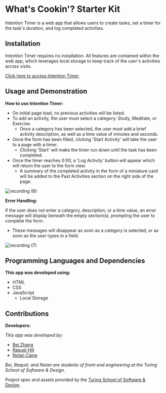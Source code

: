 # What's Cookin'? Starter Kit

Intention Timer is a web app that allows users to create tasks, set a timer for the task's duration, and log completed activities.

## Installation

Intention Timer requires no installation. All features are contained within the web app, which leverages local storage to keep track of the user's activities across visits.

[Click here to access Intention Timer.](https://nzambonivergara.github.io/intention-timer/)

## Usage and Demonstration

**How to use Intention Timer:**

- On initial page load, no previous activities will be listed.
- To add an activity, the user must select a category: Study, Meditate, or Exercise.
  - Once a category has been selected, the user must add a brief activity description, as well as a time value of minutes and seconds.
- Once the form has been filled, clicking 'Start Activity' will take the user to a page with a timer.
  - Clicking 'Start' will make the timer run down until the task has been completed.
- Once the timer reaches 0:00, a 'Log Activity' button will appear which will return the user to the form view.
  - A summary of the completed activity in the form of a miniature card will be added to the Past Activities section on the right side of the page.

![recording (6)](https://user-images.githubusercontent.com/82003147/128073117-51d7538e-037a-42b7-8df8-9a46c72e1b40.gif)

**Error Handling:**

If the user does not enter a category, description, or a time value, an error message will display beneath the empty section(s), prompting the user to complete the form.

- These messages will disappear as soon as a category is selected, or as soon as the user types in a field.

![recording (7)](https://user-images.githubusercontent.com/82003147/128073130-549e8ccb-f5b5-4d09-8900-e544962c7224.gif)

## Programming Languages and Dependencies

**This app was developed using:**

- HTML
- CSS
- JavaScript
  - Local Storage

## Contributions

**Developers:**

_This app was developed by:_

- [Bei Zhang](https://github.com/lokiandfengshui)
- [Raquel Hill](https://github.com/Raquelhill)
- [Nolan Caine](https://github.com/n0land0)

_Bei, Raquel, and Nolan are students of front-end engineering at the Turing School of Software & Design._

Project spec and assets provided by the [Turing School of Software & Design](https://turing.edu/).
